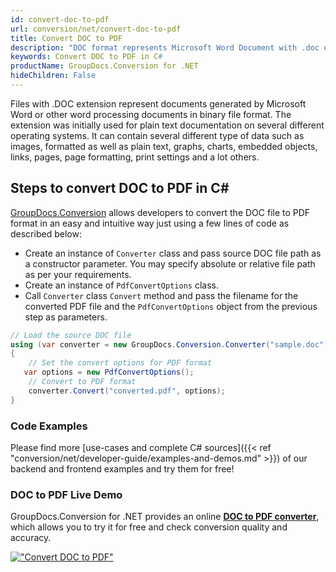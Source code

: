 ```yaml
---
id: convert-doc-to-pdf
url: conversion/net/convert-doc-to-pdf
title: Convert DOC to PDF
description: "DOC format represents Microsoft Word Document with .doc extension. Learn how to convert DOC to PDF file programmatically in C# language using GroupDocs.Conversion for .NET library."
keywords: Convert DOC to PDF in C#
productName: GroupDocs.Conversion for .NET
hideChildren: False
---
```


Files with .DOC extension represent documents generated by Microsoft Word or other word processing documents in binary file format. The extension was initially used for plain text documentation on several different operating systems. It can contain several different type of data such as images, formatted as well as plain text, graphs, charts, embedded objects, links, pages, page formatting, print settings and a lot others.

## Steps to convert DOC to PDF in C#

[GroupDocs.Conversion](https://products.groupdocs.com/conversion/net) allows developers to convert the DOC file to PDF format in an easy and intuitive way just using a few lines of code as described below:

* Create an instance of `Converter` class and pass source DOC file path as a constructor parameter. You may specify absolute or relative file path as per your requirements. 
* Create an instance of `PdfConvertOptions` class.
* Call `Converter` class `Convert` method and pass the filename for the converted PDF file and the `PdfConvertOptions` object from the previous step as parameters.

```csharp
// Load the source DOC file
using (var converter = new GroupDocs.Conversion.Converter("sample.doc"))
{
    // Set the convert options for PDF format
   var options = new PdfConvertOptions();
    // Convert to PDF format
    converter.Convert("converted.pdf", options);
}
```

### Code Examples

Please find more [use-cases and complete C# sources]({{< ref "conversion/net/developer-guide/examples-and-demos.md" >}}) of our backend and frontend examples and try them for free!

### DOC to PDF Live Demo

GroupDocs.Conversion for .NET provides an online [**DOC to PDF converter**](https://products.groupdocs.app/conversion/doc-to-pdf), which allows you to try it for free and check conversion quality and accuracy.

[!["Convert DOC to PDF"](conversion/net/images/convert-to-pdf/convert-doc-to-pdf.png)](https://products.groupdocs.app/conversion/doc-to-pdf)